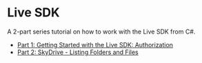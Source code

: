 # Live SDK

A 2-part series tutorial on how to work with the Live SDK from C#.

- [Part 1: Getting Started with the Live SDK: Authorization](./src/part-1/README.md)
- [Part 2: SkyDrive - Listing Folders and Files](./src/part-2/README.md)
